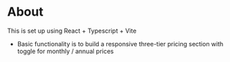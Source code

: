# About

This is set up using React + Typescript + Vite

- Basic functionality is to build a responsive three-tier pricing section with toggle for monthly / annual prices
